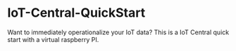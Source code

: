 # IoT-Central-QuickStart
Want to immediately operationalize your IoT data? This is a IoT Central quick start with a virtual raspberry PI. 
